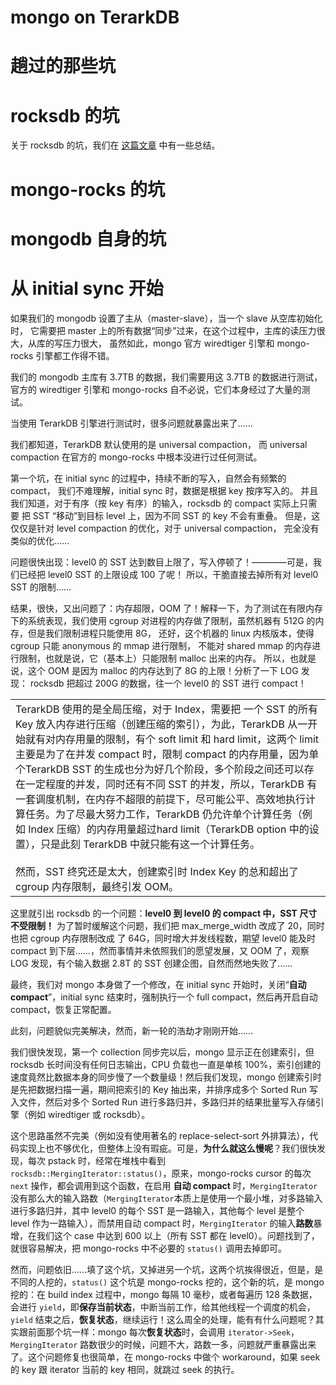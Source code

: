# mongo on TerarkDB

# 趟过的那些坑
# rocksdb 的坑
关于 rocksdb 的坑，我们在 [这篇文章]() 中有一些总结。

# mongo-rocks 的坑

# mongodb 自身的坑
# 从 initial sync 开始
如果我们的 mongodb 设置了主从（master-slave），当一个 slave 从空库初始化时，
它需要把 master 上的所有数据“同步”过来，在这个过程中，主库的读压力很大，从库的写压力很大，
虽然如此，mongo 官方 wiredtiger 引擎和 mongo-rocks 引擎都工作得不错。

我们的 mongodb 主库有 3.7TB 的数据，我们需要用这 3.7TB 的数据进行测试，
官方的 wiredtiger 引擎和 mongo-rocks 自不必说，它们本身经过了大量的测试。

当使用 TerarkDB 引擎进行测试时，很多问题就暴露出来了……

我们都知道，TerarkDB 默认使用的是 universal compaction，
而 universal compaction 在官方的 mongo-rocks 中根本没进行过任何测试。

第一个坑，在 initial sync 的过程中，持续不断的写入，自然会有频繁的 compact，
我们不难理解，initial sync 时，数据是根据 key 按序写入的。
并且我们知道，对于有序（按 key 有序）的输入，rocksdb 的 compact 实际上只需要
把 SST “移动”到目标 level 上，因为不同 SST 的 key 不会有重叠。
但是，这仅仅是针对 level compaction 的优化，对于 universal compaction，
完全没有类似的优化……

问题很快出现：level0 的 SST 达到数目上限了，写入停顿了！————可是，我们已经把
level0 SST 的上限设成 100 了呢！
所以，干脆直接去掉所有对 level0 SST 的限制…… 

结果，很快，又出问题了：内存超限，OOM 了！解释一下，为了测试在有限内存下的系统表现，我们使用
cgroup 对进程的内存做了限制，虽然机器有 512G 的内存，但是我们限制进程只能使用 8G，
还好，这个机器的 linux 内核版本，使得 cgroup 只能 anonymous 的 mmap 进行限制，
不能对 shared mmap 的内存进行限制，也就是说，它（基本上）只能限制 malloc 出来的内存。
所以，也就是说，这个 OOM 是因为 malloc 的内存达到了 8G 的上限！分析了一下 LOG 发现：
rocksdb 把超过 200G 的数据，往一个 level0 的 SST 进行 compact！
<table><tr><td>
TerarkDB 使用的是全局压缩，对于 Index，需要把 一个 SST 的所有 Key 放入内存进行压缩（创建压缩的索引），为此，TerarkDB 从一开始就有对内存用量的限制，有个 soft limit 和 hard limit，这两个 limit 主要是为了在并发 compact 时，限制 compact 的内存用量，因为单个TerarkDB SST 的生成也分为好几个阶段，多个阶段之间还可以存在一定程度的并发，同时还有不同 SST 的并发，所以，TerarkDB 有一套调度机制，在内存不超限的前提下，尽可能公平、高效地执行计算任务。为了尽最大努力工作，TerarkDB 仍允许单个计算任务（例如 Index 压缩）的内存用量超过hard limit（TerarkDB option 中的设置），只是此刻 TerarkDB 中就只能有这一个计算任务。<br/><br/>
然而，SST 终究还是太大，创建索引时 Index Key 的总和超出了 cgroup 内存限制，最终引发 OOM。
</td></tr></table>

这里就引出 rocksdb 的一个问题：**level0 到 level0 的 compact 中，SST 尺寸不受限制！**
为了暂时缓解这个问题，我们把 max_merge_width 改成了 20，同时也把 cgroup 内存限制改成
了 64G，同时增大并发线程数，期望 level0 能及时 compact 到下层……，然而事情并未依照我们的愿望发展，又 OOM 了，观察 LOG 发现，有个输入数据 2.8T 的 SST 创建企图，自然而然地失败了……

最终，我们对 mongo 本身做了一个修改，在 initial sync 开始时，关闭“**自动 compact**”，initial sync 结束时，强制执行一个 full compact，然后再开启自动 compact，恢复正常配置。

此刻，问题貌似完美解决，然而，新一轮的浩劫才刚刚开始……

我们很快发现，第一个 collection 同步完以后，mongo 显示正在创建索引，但 rocksdb 长时间没有任何日志输出，CPU 负载也一直是单核 100%，索引创建的速度竟然比数据本身的同步慢了一个数量级！然后我们发现，mongo 创建索引时是先把数据扫描一遍，期间把索引的 Key 抽出来，并排序成多个 Sorted Run 写入文件，然后对多个 Sorted Run 进行多路归并，多路归并的结果批量写入存储引擎（例如 wiredtiger 或 rocksdb）。

这个思路虽然不完美（例如没有使用著名的 replace-select-sort 外排算法），代码实现上也不够优化，但整体上没有瑕疵。可是，**为什么就这么慢呢**？我们很快发现，每次 pstack 时，经常在堆栈中看到`rocksdb::MergingIterator::status()`，原来，mongo-rocks cursor 的每次 `next` 操作，都会调用到这个函数，在启用 **自动 compact** 时，`MergingIterator` 没有那么大的输入路数（`MergingIterator`本质上是使用一个最小堆，对多路输入进行多路归并，其中 level0 的每个 SST 是一路输入，其他每个 level 是整个 level 作为一路输入），而禁用自动 compact 时，`MergingIterator` 的输入**路数**暴增，在我们这个 case 中达到 600 以上（所有 SST 都在 level0）。问题找到了，就很容易解决，把 mongo-rocks 中不必要的 `status()` 调用去掉即可。

然而，问题依旧……填了这个坑，又掉进另一个坑，这两个坑挨得很近，但是，是不同的人挖的，`status()` 这个坑是 mongo-rocks 挖的，这个新的坑，是 mongo 挖的：在 build index 过程中，mongo 每隔 10 毫秒，或者每遍历 128 条数据，会进行 `yield`，即**保存当前状态**，中断当前工作，给其他线程一个调度的机会，`yield` 结束之后，**恢复状态**，继续运行！这么周全的处理，能有有什么问题呢？其实跟前面那个坑一样：mongo 每次**恢复状态**时，会调用 `iterator->Seek`，`MergingIterator` 路数很少的时候，问题不大，路数一多，问题就严重暴露出来了。这个问题修复也很简单，在 mongo-rocks 中做个 workaround，如果 seek 的 key 跟 iterator 当前的 key 相同，就跳过 seek 的执行。


